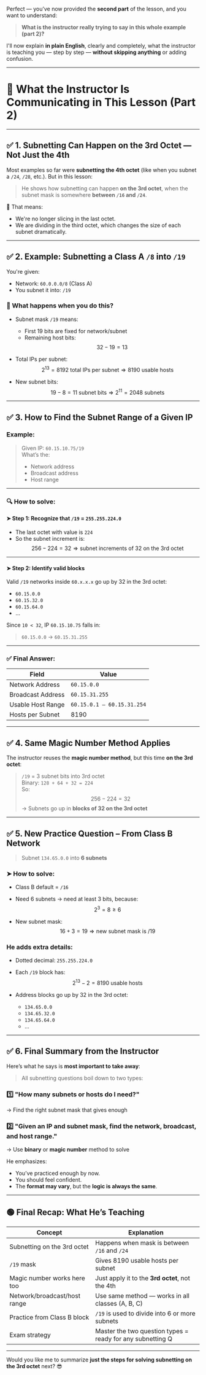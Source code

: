 Perfect — you’ve now provided the **second part** of the lesson, and you want to understand:

> **What is the instructor really trying to say in this whole example (part 2)?**

I'll now explain **in plain English**, clearly and completely, what the instructor is teaching you — step by step — **without skipping anything** or adding confusion.

---

# 🧠 **What the Instructor Is Communicating in This Lesson (Part 2)**

---

## ✅ 1. **Subnetting Can Happen on the 3rd Octet — Not Just the 4th**

Most examples so far were **subnetting the 4th octet** (like when you subnet a `/24`, `/28`, etc.). But in this lesson:

> He shows how subnetting can happen **on the 3rd octet**, when the subnet mask is somewhere **between `/16` and `/24`**.

🧠 That means:

- We're no longer slicing in the last octet.  
- We are dividing in the third octet, which changes the size of each subnet dramatically.

---

## ✅ 2. **Example: Subnetting a Class A `/8` into `/19`**

You're given:

- Network: `60.0.0.0/8` (Class A)  
- You subnet it into: `/19`

### 🧩 What happens when you do this?

- Subnet mask `/19` means:
  - First 19 bits are fixed for network/subnet  
  - Remaining host bits:
    $$
    32 - 19 = 13
    $$

- Total IPs per subnet:
  $$
  2^{13} = 8192 \text{ total IPs per subnet} \Rightarrow 8190 \text{ usable hosts}
  $$

- New subnet bits:
  $$
  19 - 8 = 11 \text{ subnet bits} \Rightarrow 2^{11} = 2048 \text{ subnets}
  $$

---

## ✅ 3. **How to Find the Subnet Range of a Given IP**

### Example:

> Given IP: `60.15.10.75/19`  
> What’s the:
> - Network address  
> - Broadcast address  
> - Host range

---

### 🔍 How to solve:

#### ➤ Step 1: Recognize that `/19` = `255.255.224.0`  
- The last octet with value is `224`  
- So the subnet increment is:
  $$
  256 - 224 = 32 \Rightarrow \text{subnet increments of 32 on the 3rd octet}
  $$

---

#### ➤ Step 2: Identify valid blocks

Valid `/19` networks inside `60.x.x.x` go up by 32 in the 3rd octet:

- `60.15.0.0`  
- `60.15.32.0`  
- `60.15.64.0`  
- …

Since `10 < 32`, IP `60.15.10.75` falls in:

> `60.15.0.0` → `60.15.31.255`

---

### ✅ Final Answer:

| Field              | Value                    |
|--------------------|--------------------------|
| Network Address     | `60.15.0.0`              |
| Broadcast Address   | `60.15.31.255`           |
| Usable Host Range   | `60.15.0.1 – 60.15.31.254` |
| Hosts per Subnet    | 8190                     |

---

## ✅ 4. **Same Magic Number Method Applies**

The instructor reuses the **magic number method**, but this time **on the 3rd octet**:

> `/19` = 3 subnet bits into 3rd octet  
> Binary: `128 + 64 + 32 = 224`  
> So:
> $$
> 256 - 224 = 32
> $$
→ Subnets go up in **blocks of 32 on the 3rd octet**

---

## ✅ 5. **New Practice Question – From Class B Network**

> Subnet `134.65.0.0` into **6 subnets**

### ➤ How to solve:

- Class B default = `/16`  
- Need 6 subnets → need at least 3 bits, because:
  $$
  2^3 = 8 \geq 6
  $$

- New subnet mask:
  $$
  16 + 3 = 19 \Rightarrow \text{new subnet mask is } /19
  $$

### He adds extra details:
- Dotted decimal: `255.255.224.0`  
- Each `/19` block has:
  $$
  2^{13} - 2 = 8190 \text{ usable hosts}
  $$

- Address blocks go up by 32 in the 3rd octet:
  - `134.65.0.0`  
  - `134.65.32.0`  
  - `134.65.64.0`  
  - …

---

## ✅ 6. **Final Summary from the Instructor**

Here’s what he says is **most important to take away**:

> All subnetting questions boil down to two types:

### 1️⃣ **"How many subnets or hosts do I need?"**  
→ Find the right subnet mask that gives enough

### 2️⃣ **"Given an IP and subnet mask, find the network, broadcast, and host range."**  
→ Use **binary** or **magic number** method to solve

He emphasizes:

- You’ve practiced enough by now.  
- You should feel confident.  
- The **format may vary**, but the **logic is always the same**.

---

## 🟢 Final Recap: What He’s Teaching

| Concept                        | Explanation                                                  |
|-------------------------------|--------------------------------------------------------------|
| Subnetting on the 3rd octet   | Happens when mask is between `/16` and `/24`                |
| `/19` mask                    | Gives 8190 usable hosts per subnet                          |
| Magic number works here too   | Just apply it to the **3rd octet**, not the 4th             |
| Network/broadcast/host range  | Use same method — works in all classes (A, B, C)            |
| Practice from Class B block   | `/19` is used to divide into 6 or more subnets              |
| Exam strategy                 | Master the two question types = ready for any subnetting Q  |

---

Would you like me to summarize **just the steps for solving subnetting on the 3rd octet** next? 😎
